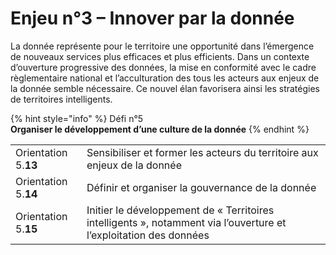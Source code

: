 # Enjeu n°3 – Innover par la donnée

La donnée représente pour le territoire une opportunité dans l’émergence de nouveaux services plus efficaces et plus efficients. Dans un contexte d’ouverture progressive des données, la mise en conformité avec le cadre règlementaire national et l’acculturation des tous les acteurs aux enjeux de la donnée semble nécessaire. Ce nouvel élan favorisera ainsi les stratégies de territoires intelligents.

{% hint style="info" %}
Défi n°5  
**Organiser le développement d’une culture de la donnée**
{% endhint %}

|  |  |
| :--- | :--- |
| Orientation 5.**13** | Sensibiliser et former les acteurs du territoire aux enjeux de la donnée |
| Orientation 5.**14** | Définir et organiser la gouvernance de la donnée |
| Orientation 5.**15** | Initier le développement de « Territoires intelligents », notamment via l’ouverture et l’exploitation des données |

